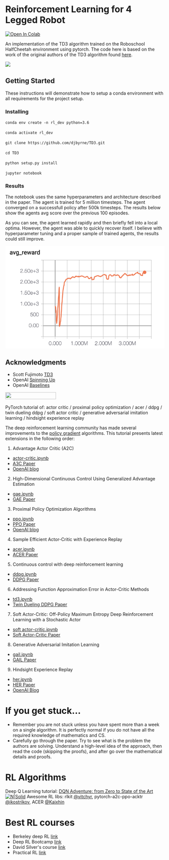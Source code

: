 # Reinforcement Learning for 4 Legged Robot

[![Open In Colab](https://colab.research.google.com/assets/colab-badge.svg)](https://colab.research.google.com/drive/1foJRBKv0ymV7I5cpmQ6bI4v6CyJ-qATs)

An implementation of the TD3 algorithm trained on the Roboschool HalfCheetah environment using pytorch. The code here is based on the work of the original authors of the TD3 algorithm found [here](https://github.com/sfujim/TD3). 

<img src="media/trained_agent.gif">

## Getting Started

These instructions will demonstrate how to setup a conda environment with all requirements for the project setup.

### Installing

```
conda env create -n rl_dev python=3.6

conda activate rl_dev

git clone https://github.com/djbyrne/TD3.git

cd TD3

python setup.py install 

jupyter notebook
```

### Results

The notebook uses the same hyperparameters and architecture described in the paper. The agent is trained for 5 million timesteps. The agent converged on a successfull policy after 500k timesteps. The results below show the agents avg score over the previous 100 episodes.

As you can see, the agent learned rapidly and then briefly fell into a local optima. However, the agent was able to quickly recover itself. I believe with hyperparameter tuning and a proper sample of trained agents, the results could still improve. 

<img src="media/training_results.png">


## Acknowledgments

* Scott Fujimoto [TD3](https://github.com/sfujim/TD3)
* OpenAI [Spinning Up](https://github.com/openai/spinningup)
* OpenAI [Baselines](https://github.com/openai/baselines)

<img width="160px" height="22px" href="https://github.com/pytorch/pytorch" src="https://pp.userapi.com/c847120/v847120960/82b4/xGBK9pXAkw8.jpg">


PyTorch tutorial of: actor critic / proximal policy optimization / acer / ddpg / twin dueling ddpg / soft actor critic / generative adversarial imitation learning / hindsight experience replay

The deep reinforcement learning community has made several improvements to the [policy gradient](http://rll.berkeley.edu/deeprlcourse/f17docs/lecture_4_policy_gradient.pdf) algorithms. This tutorial presents latest extensions in the following order: 

1. Advantage Actor Critic (A2C)
 - [actor-critic.ipynb](https://github.com/higgsfield/RL-Adventure-2/blob/master/1.actor-critic.ipynb)
 - [A3C Paper](https://arxiv.org/pdf/1602.01783.pdf) 
 - [OpenAI blog](https://blog.openai.com/baselines-acktr-a2c/#a2canda3c)
  2. High-Dimensional Continuous Control Using Generalized Advantage Estimation
  - [gae.ipynb](https://github.com/higgsfield/RL-Adventure-2/blob/master/2.gae.ipynb)
  - [GAE Paper](https://arxiv.org/abs/1506.02438)
  3.  Proximal Policy Optimization Algorithms 
  - [ppo.ipynb](https://github.com/higgsfield/RL-Adventure-2/blob/master/3.ppo.ipynb)
  - [PPO Paper](https://arxiv.org/abs/1707.06347)
  - [OpenAI blog](https://blog.openai.com/openai-baselines-ppo/)
  4.  Sample Efficient Actor-Critic with Experience Replay 
  - [acer.ipynb](https://github.com/higgsfield/RL-Adventure-2/blob/master/4.acer.ipynb)
  - [ACER Paper](https://arxiv.org/abs/1611.01224)
  5.  Continuous control with deep reinforcement learning
  - [ddpg.ipynb](https://github.com/higgsfield/RL-Adventure-2/blob/master/5.ddpg.ipynb)
  - [DDPG Paper](https://arxiv.org/abs/1509.02971)
  6. Addressing Function Approximation Error in Actor-Critic Methods
  - [td3.ipynb](https://github.com/higgsfield/RL-Adventure-2/blob/master/6.td3.ipynb)
  - [Twin Dueling DDPG Paper](https://arxiv.org/abs/1802.09477)
  7. Soft Actor-Critic: Off-Policy Maximum Entropy Deep Reinforcement Learning with a Stochastic Actor 
  - [soft actor-critic.ipynb](https://github.com/higgsfield/RL-Adventure-2/blob/master/7.soft%20actor-critic.ipynb)
  - [Soft Actor-Critic Paper](https://arxiv.org/abs/1801.01290)
  8.  Generative Adversarial Imitation Learning 
  - [gail.ipynb](https://github.com/higgsfield/RL-Adventure-2/blob/master/8.gail.ipynb)
  - [GAIL Paper](https://arxiv.org/abs/1606.03476)
  9.  Hindsight Experience Replay
  - [her.ipynb](https://github.com/higgsfield/RL-Adventure-2/blob/master/9.her.ipynb)
  - [HER Paper](https://arxiv.org/abs/1707.01495)
  - [OpenAI Blog](https://blog.openai.com/ingredients-for-robotics-research/#understandingher)

# If you get stuck… 
- Remember you are not stuck unless you have spent more than a week on a single algorithm. It is perfectly normal if you do not have all the required knowledge of mathematics and CS.
- Carefully go through the paper. Try to see what is the problem the authors are solving. Understand a high-level idea of the approach, then read the code (skipping the proofs), and after go over the mathematical details and proofs.

# RL Algorithms
Deep Q Learning tutorial: [DQN Adventure: from Zero to State of the Art](https://github.com/higgsfield/RL-Adventure)
[![N|Solid](https://planspace.org/20170830-berkeley_deep_rl_bootcamp/img/annotated.jpg)]()
Awesome RL libs: rlkit [@vitchyr](https://github.com/vitchyr), pytorch-a2c-ppo-acktr [@ikostrikov](https://github.com/ikostrikov),
ACER [@Kaixhin](https://github.com/Kaixhin)

# Best RL courses
- Berkeley deep RL [link](http://rll.berkeley.edu/deeprlcourse/)
- Deep RL Bootcamp [link](https://sites.google.com/view/deep-rl-bootcamp/lectures)
- David Silver's course [link](http://www0.cs.ucl.ac.uk/staff/d.silver/web/Teaching.html)
- Practical RL [link](https://github.com/yandexdataschool/Practical_RL)

